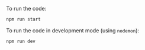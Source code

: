 
To run the code:

```sh
npm run start
```

To run the code in development mode (using `nodemon`):

```sh
npm run dev
```
